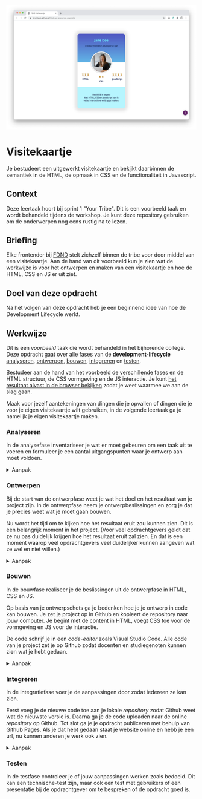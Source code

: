![Visitekaartje](VisitekaartjeChrome.png "Visitekaartje")

# Visitekaartje
Je bestudeert een uitgewerkt visitekaartje en bekijkt daarbinnen de semantiek in de HTML, de opmaak in CSS en de functionaliteit in Javascript.

## Context

Deze leertaak hoort bij sprint 1 "Your Tribe". Dit is een voorbeeld taak en wordt behandeld tijdens de workshop. Je kunt deze repository gebruiken om de onderwerpen nog eens rustig na te lezen.

## Briefing

Elke frontender bij [FDND](https://fdnd.nl) stelt zichzelf binnen de tribe voor door middel van een visitekaartje. Aan de hand van dit voorbeeld kun je zien wat de werkwijze is voor het ontwerpen en maken van een visitekaartje en hoe de HTML, CSS en JS er uit ziet.

## Doel van deze opdracht

Na het volgen van deze opdracht heb je een beginnend idee van hoe de Development Lifecycle werkt.

## Werkwijze

Dit is een *voorbeeld* taak die wordt behandeld in het bijhorende college. Deze opdracht gaat over alle fases van de **development-lifecycle** [analyseren](#analyseren), [ontwerpen](#ontwerpen), [bouwen](#bouwen), [integreren](#integreren) en [testen](#testen).

Bestudeer aan de hand van het voorbeeld de verschillende fases en de HTML structuur, de CSS vormgeving en de JS interactie. Je kunt [het resultaat alvast in de browser bekijken](https://fdnd-task.github.io/fdnd-visitekaartje-example/) zodat je weet waarmee we aan de slag gaan.

Maak voor jezelf aantekeningen van dingen die je opvallen of dingen die je voor je eigen visitekaartje wilt gebruiken, in de volgende leertaak ga je namelijk je eigen visitekaartje maken.

### Analyseren

In de analysefase inventariseer je wat er moet gebeuren om een taak uit te voeren en formuleer je een aantal uitgangspunten waar je ontwerp aan moet voldoen.

<details>
<summary>Aanpak</summary>

1. Lees de instructies van deze leertaak zorgvuldig door.
2. Bekijk de verschillende fases van de Development Lifecycle en wat je per stap gaat doen.
3. Bespreek wat je aan werk verwacht en maak aantekening. (wat komt je bekend voor, wat heb je al vaker gedaan of wat lijkt je lastig)

</details>

### Ontwerpen

Bij de start van de ontwerpfase weet je wat het doel en het resultaat van je project zijn. In de ontwerpfase neem je ontwerpbeslissingen en zorg je dat je precies weet wat je moet gaan bouwen. 

Nu wordt het tijd om te kijken hoe het resultaat eruit zou kunnen zien. Dit is een belangrijk moment in het project.
(Voor veel opdrachtgevers geldt dat ze nu pas duidelijk krijgen hoe het resultaat eruit zal zien. En dat is een moment waarop veel opdrachtgevers veel duidelijker kunnen aangeven wat ze wel en niet willen.)

<details>
<summary>Aanpak</summary>

1. Schets in je boekje! (Wat wil je over jezelf vertellen? Waar ben je geboren? Waar woon je nu? Wat is je lievelingseten? Heb je een bijbaan? Zit je op een sport? Heb je ambities? Waar wil je goed in worden? Wat zou een leraar van je vorige school over jou vertellen? En wat zeggen je vrienden?)
2. Bespreek je schets en ideeën met je squad en verzamel feedback
3. Schets een een definitieve versie van je visitekaartje
  
  <img width="856" alt="image" src="https://user-images.githubusercontent.com/1391509/132128256-8fde0aeb-d022-44bc-b666-563d6fb12f88.png">



#### Materiaal ontwerpfase

- Pen en papier.

</details>

### Bouwen

In de bouwfase realiseer je de beslissingen uit de ontwerpfase in HTML, CSS en JS.

Op basis van je ontwerpschets ga je bedenken hoe je je ontwerp in code kan bouwen. Je zet je project op in Github en kopieert de repository naar jouw computer. Je begint met de content in HTML, voegt CSS toe voor de vormgeving en JS voor de interactie. 

De code schrijf je in een _code-editor_ zoals Visual Studio Code. Alle code van je project zet je op Github zodat docenten en studiegenoten kunnen zien wat je hebt gedaan. 


<details>
<summary>Aanpak</summary>

1. HTML is de taal waarmee webpagina's zijn gemaakt die bekeken kunnen worden op het World Wide Web. In het HTML document staat de inhoud van het ontwerp gestructureerd met HTML elementen. In het HTML document van het visitekaartje ```/index.html``` staat alle inhoud die je op de webpagina ziet. 

<img width="556" alt="image" src="https://user-images.githubusercontent.com/1391509/132132325-1698026a-4a58-4ab1-83b7-977244d7c530.png">
  
  ![image](https://user-images.githubusercontent.com/1391509/132132438-4711eb4d-8200-449e-b306-d7c24cc70873.png)

  

2. De vormgeving van een webpagina worden vastgelegd in CSS, zoals de layout, achtergrondkleur, tekstkleur en grootte, randen, schaduwen etc). De CSS staat in een los document en wordt aan de HTML pagina gekoppeld in het ```<head>``` element. je mag zelf weten hoe het CSS file heet. In ons voorbeeld heet het file ```/style.css``` en staat het in de map ```/style/```.

  
  ![image](https://user-images.githubusercontent.com/1391509/132132454-6f954b31-8380-45f8-bbcc-983ab9585221.png)

  ![image](https://user-images.githubusercontent.com/1391509/132132468-447722e2-8286-4439-8658-3be7ecafc5b2.png)

  
  
3. De interactie op de pagina wordt bepaald door Javascript (JS). De JS code staat in een los document en moet ook in het HTML document worden gekoppeld. Dat kan in de ```<head>``` maar ook onder aan in het HTML document. je mag zelf weten hoe het JS file heet. In ons voorbeeld heet het file ```/script.js``` en staat het in de map ```/script/```.
  
  ![image](https://user-images.githubusercontent.com/1391509/132133031-a5056ab0-87f7-4da8-ae87-8ab15c0d1f97.png)

  ![image](https://user-images.githubusercontent.com/1391509/132133037-1fe50f4d-d087-48f4-8c06-51e575b555a3.png)

  
  

#### Materiaal bouwfase

  Over  HTML, CSS en JavaScript
  - [Getting started with the Web op MDN](https://developer.mozilla.org/en-US/docs/Learn/Getting_started_with_the_web)
  - [HTML: HyperText Markup Language op MDN](https://developer.mozilla.org/en-US/docs/Web/HTML)
  - [CSS: Cascading Style Sheets op MDN](https://developer.mozilla.org/en-US/docs/Web/CSS)
  - [What is JavaScript? op MDN](https://developer.mozilla.org/en-US/docs/Learn/JavaScript/First_steps/What_is_JavaScript)

Workstation
  - [Github](https://github.com)
  - [Github Desktop](https://desktop.github.com)
  - [Visual Studio Code](https://code.visualstudio.com)
  
</details>

### Integreren
In de integratiefase voer je de aanpassingen door zodat iedereen ze kan zien.

Eerst voeg je de nieuwe code toe aan je lokale _repository_ zodat Github weet wat de nieuwste versie is. Daarna ga je de code uploaden naar de online _repository_ op Github. Tot slot ga je je opdracht publiceren met behulp van Github Pages. Als je dat hebt gedaan staat je website online en hebb je een url, nu kunnen anderen je werk ook zien. 

<details>
<summary>Aanpak</summary>

1. Eerst moet je de gewijzigde code toevoegen aan je lokale _repository_ . Schrijf een goede titel en optioneel een beschrijving en klik [Commit to Master]

  <img width="1072" alt="image" src="https://user-images.githubusercontent.com/1391509/132139986-7c852111-0ced-463e-bb7a-60fd7b7f5670.png">


  
2. Daarna kun je de wijzigingen uploaden naar de online _repository_ op Github. Klik op [Push origin]

 <img width="1072" alt="image" src="https://user-images.githubusercontent.com/1391509/132140000-a79a7daa-4a28-473f-94bc-0ca8b8cb2fc5.png">


3. Om je website te publiceren moet je in de settings van je online _repository_ op Github de Github-Pages aanzetten. Select bij _Source_ de _master branch_ en  klik [Save]. Na enkele minuten zal je website online te zien zijn op de url. 

  <img width="1260" alt="image" src="https://user-images.githubusercontent.com/1391509/132140014-fb36801a-9e70-4fcb-adbd-ebfad532c955.png">




#### Materiaal integratiefase

- [Wat is GitHub? Hier een heldere uitleg!](https://programmeerplaats.nl/wat-is-github/)
- [Creating a Github pages site @ Github](https://docs.github.com/en/github/working-with-github-pages/creating-a-github-pages-site#creating-your-site)
- [How To Publish Your HTML With Github Pages @ Github](https://anilemrah.medium.com/how-to-publish-your-html-with-github-pages-8f3f854e7d4)

</details>

### Testen

In de testfase controleer je of jouw aanpassingen werken zoals bedoeld.
Dit kan een technische-test zijn, maar ook een test met gebruikers of een presentatie bij de opdrachtgever om te bespreken of de opdracht goed is.


